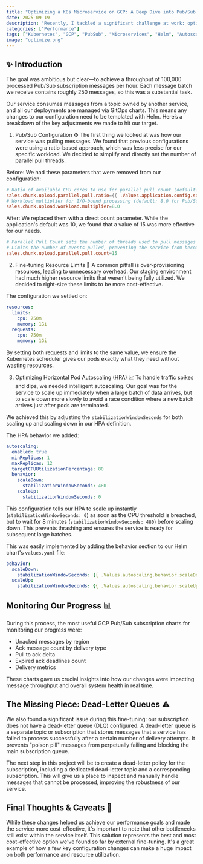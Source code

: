 ```yaml
---
title: "Optimizing a K8s Microservice on GCP: A Deep Dive into Pub/Sub Performance 🚀"
date: 2025-09-19
description: "Recently, I tackled a significant challenge at work: optimizing the performance of a Kubernetes microservice running on Google Cloud Platform (GCP)."
categories: ["Performance"]
tags: ["Kubernetes", "GCP", "PubSub", "Microservices", "Helm", "Autoscaling"]
image: "optimize.png"
---
```


## ✨ Introduction

The goal was ambitious but clear—to achieve a throughput of 100,000 processed Pub/Sub subscription messages per hour. Each message batch we receive contains roughly 250 messages, so this was a substantial task.

Our service consumes messages from a topic owned by another service, and all our deployments are managed via GitOps charts. This means any changes to our configuration need to be templated with Helm. Here’s a breakdown of the key adjustments we made to hit our target.

1. Pub/Sub Configuration ⚙️
The first thing we looked at was how our service was pulling messages. We found that previous configurations were using a ratio-based approach, which was less precise for our specific workload. We decided to simplify and directly set the number of parallel pull threads.

Before:
We had these parameters that were removed from our configuration:

```conf
# Ratio of available CPU cores to use for parallel pull count (default: 1.2)
sales.chunk.upload.parallel.pull.ratio={{ .Values.application.config.sales_chunk_upload_parallel_pull_ratio }}
# Workload multiplier for I/O-bound processing (default: 8.0 for Pub/Sub subscribers)
sales.chunk.upload.workload.multiplier=8.0
```

After:
We replaced them with a direct count parameter. While the application's default was 10, we found that a value of 15 was more effective for our needs.

```conf
# Parallel Pull Count sets the number of threads used to pull messages from the topic subscriber queue.
# Limits the number of events pulled, preventing the service from becoming overwhelmed.
sales.chunk.upload.parallel.pull.count=15
```

2. Fine-tuning Resource Limits 💾
A common pitfall is over-provisioning resources, leading to unnecessary overhead. Our staging environment had much higher resource limits that weren't being fully utilized. We decided to right-size these limits to be more cost-effective.

The configuration we settled on:

```yaml
resources:
  limits:
    cpu: 750m
    memory: 1Gi
  requests:
    cpu: 750m
    memory: 1Gi
```    

By setting both requests and limits to the same value, we ensure the Kubernetes scheduler gives our pods exactly what they need without wasting resources.

3. Optimizing Horizontal Pod Autoscaling (HPA) 📈
To handle traffic spikes and dips, we needed intelligent autoscaling. Our goal was for the service to scale up immediately when a large batch of data arrives, but to scale down more slowly to avoid a race condition where a new batch arrives just after pods are terminated.

We achieved this by adjusting the `stabilizationWindowSeconds` for both scaling up and scaling down in our HPA definition.

The HPA behavior we added:

```yaml
autoscaling:
  enabled: true
  minReplicas: 1
  maxReplicas: 12
  targetCPUUtilizationPercentage: 80
  behavior:
    scaleDown:
      stabilizationWindowSeconds: 480
    scaleUp:
      stabilizationWindowSeconds: 0
```      

This configuration tells our HPA to scale up instantly (`stabilizationWindowSeconds: 0`) as soon as the CPU threshold is breached, but to wait for 8 minutes (`stabilizationWindowSeconds: 480`) before scaling down. This prevents thrashing and ensures the service is ready for subsequent large batches.

This was easily implemented by adding the behavior section to our Helm chart's `values.yaml` file:

```yaml
behavior:
  scaleDown:
    stabilizationWindowSeconds: {{ .Values.autoscaling.behavior.scaleDown.stabilizationWindowSeconds | default 300 }}
  scaleUp:
    stabilizationWindowSeconds: {{ .Values.autoscaling.behavior.scaleUp.stabilizationWindowSeconds | default 0 }}
```

## Monitoring Our Progress 📊

During this process, the most useful GCP Pub/Sub subscription charts for monitoring our progress were:

- Unacked messages by region
- Ack message count by delivery type
- Pull to ack delta
- Expired ack deadlines count
- Delivery metrics

These charts gave us crucial insights into how our changes were impacting message throughput and overall system health in real time.

## The Missing Piece: Dead-Letter Queues ⚠️

We also found a significant issue during this fine-tuning: our subscription does not have a dead-letter queue (DLQ) configured. A dead-letter queue is a separate topic or subscription that stores messages that a service has failed to process successfully after a certain number of delivery attempts. It prevents "poison pill" messages from perpetually failing and blocking the main subscription queue.

The next step in this project will be to create a dead-letter policy for the subscription, including a dedicated dead-letter topic and a corresponding subscription. This will give us a place to inspect and manually handle messages that cannot be processed, improving the robustness of our service.

## Final Thoughts & Caveats 🧐

While these changes helped us achieve our performance goals and made the service more cost-effective, it's important to note that other bottlenecks still exist within the service itself. This solution represents the best and most cost-effective option we've found so far by external fine-tuning. It's a great example of how a few key configuration changes can make a huge impact on both performance and resource utilization.
